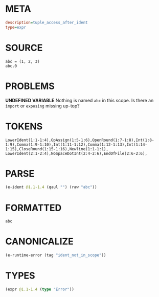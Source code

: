 # META
~~~ini
description=tuple_access_after_ident
type=expr
~~~
# SOURCE
~~~roc
abc = (1, 2, 3)
abc.0
~~~
# PROBLEMS
**UNDEFINED VARIABLE**
Nothing is named `abc` in this scope.
Is there an `import` or `exposing` missing up-top?

# TOKENS
~~~zig
LowerIdent(1:1-1:4),OpAssign(1:5-1:6),OpenRound(1:7-1:8),Int(1:8-1:9),Comma(1:9-1:10),Int(1:11-1:12),Comma(1:12-1:13),Int(1:14-1:15),CloseRound(1:15-1:16),Newline(1:1-1:1),
LowerIdent(2:1-2:4),NoSpaceDotInt(2:4-2:6),EndOfFile(2:6-2:6),
~~~
# PARSE
~~~clojure
(e-ident @1.1-1.4 (qaul "") (raw "abc"))
~~~
# FORMATTED
~~~roc
abc
~~~
# CANONICALIZE
~~~clojure
(e-runtime-error (tag "ident_not_in_scope"))
~~~
# TYPES
~~~clojure
(expr @1.1-1.4 (type "Error"))
~~~
